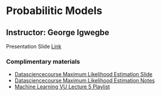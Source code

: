 # Probabilitic Models

Instructor: George Igwegbe
--

Presentation Slide [Link](https://docs.google.com/presentation/d/1-L32kwGxTMmJVUTof-GeG64z8Uy1-0Q83iuSHSyuR0Y/edit?usp=sharing)

### Complimentary materials
- [Datasciencecourse Maximum Likelihood Estimation Slide](http://www.datasciencecourse.org/slides/mle.pdf)
- [Datasciencecourse Maximum Likelihood Estimation Notes](http://www.datasciencecourse.org/notes/mle/)
- [Machine Learning VU Lecture 5 Playlist](https://www.youtube.com/playlist?list=PLCof9EqayQgs6gGKPUDURn6aoV6gCIUPa)